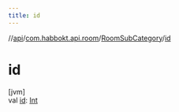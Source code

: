 ```yaml
---
title: id
---
```

//[api](../../../index.html)/[com.habbokt.api.room](../index.html)/[RoomSubCategory](index.html)/[id](id.html)



# id



[jvm]\
val [id](id.html): [Int](https://kotlinlang.org/api/latest/jvm/stdlib/kotlin/-int/index.html)




